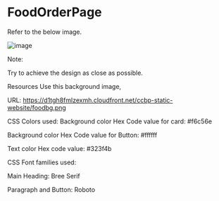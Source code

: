 # FoodOrderPage

Refer to the below image.

![image](https://nkb-backend-media-static-tenxiitian.s3.ap-south-1.amazonaws.com/tenxiitian_prod/programs/Tech+Programs/frontend-content/ccbp/coding-practice-questions/static-websites/restaurant.png)

Note:

Try to achieve the design as close as possible.

Resources
Use this background image,

URL: https://d1tgh8fmlzexmh.cloudfront.net/ccbp-static-website/foodbg.png

CSS Colors used:
Background color Hex Code value for card:
#f6c56e

Background color Hex Code value for Button:
#ffffff

Text color Hex code value:
#323f4b

CSS Font families used:

Main Heading: Bree Serif

Paragraph and Button: Roboto
